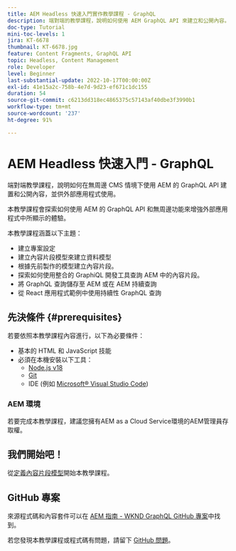 ```yaml
---
title: AEM Headless 快速入門實作教學課程 - GraphQL
description: 端對端的教學課程，說明如何使用 AEM GraphQL API 來建立和公開內容。
doc-type: Tutorial
mini-toc-levels: 1
jira: KT-6678
thumbnail: KT-6678.jpg
feature: Content Fragments, GraphQL API
topic: Headless, Content Management
role: Developer
level: Beginner
last-substantial-update: 2022-10-17T00:00:00Z
exl-id: 41e15a2c-758b-4e7d-9d23-ef671c1dc155
duration: 54
source-git-commit: c6213dd318ec4865375c57143af40dbe3f3990b1
workflow-type: tm+mt
source-wordcount: '237'
ht-degree: 91%

---
```


# AEM Headless 快速入門 - GraphQL 

端對端教學課程，說明如何在無周邊 CMS 情境下使用 AEM 的 GraphQL API 建置和公開內容，並供外部應用程式使用。

本教學課程會探索如何使用 AEM 的 GraphQL API 和無周邊功能來增強外部應用程式中所顯示的體驗。

本教學課程涵蓋以下主題：

* 建立專案設定
* 建立內容片段模型來建立資料模型
* 根據先前製作的模型建立內容片段。
* 探索如何使用整合的 GraphiQL 開發工具查詢 AEM 中的內容片段。
* 將 GraphQL 查詢儲存至 AEM 或在 AEM 持續查詢
* 從 React 應用程式範例中使用持續性 GraphQL 查詢

## 先決條件 {#prerequisites}

若要依照本教學課程內容進行，以下為必要條件：

* 基本的 HTML 和 JavaScript 技能
* 必須在本機安裝以下工具：
   * [Node.js v18](https://nodejs.org/)
   * [Git](https://git-scm.com/)
   * IDE (例如 [Microsoft® Visual Studio Code](https://code.visualstudio.com/))

### AEM 環境

若要完成本教學課程，建議您擁有AEM as a Cloud Service環境的AEM管理員存取權。

## 我們開始吧！

從[定義內容片段模型](content-fragment-models.md)開始本教學課程。

## GitHub 專案

來源程式碼和內容套件可以在 [AEM 指南 - WKND GraphQL GitHub 專案](https://github.com/adobe/aem-guides-wknd-graphql)中找到。

若您發現本教學課程或程式碼有問題，請留下 [GitHub 問題](https://github.com/adobe/aem-guides-wknd-graphql/issues)。
